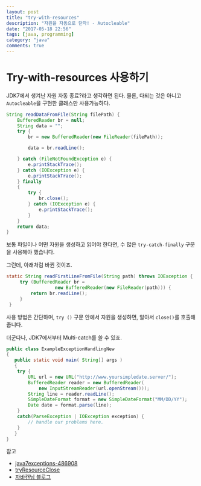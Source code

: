 ```yaml
---
layout: post
title: "try-with-resources"
description: "자원을 자동으로 닫자! - Autocleable"
date: "2017-05-18 22:56"
tags: [java, programming]
category: "java"
comments: true
---
```


# Try-with-resources 사용하기

JDK7에서 생겨난 자원 자동 종료?라고 생각하면 된다. 물론, 다되는 것은 아니고 `Autocleable`을 구현한 클래스만 사용가능하다.

```java
String readDataFromFile(String filePath) {
    BufferedReader br = null;
    String data = "";
    try {
        br = new BufferedReader(new FileReader(filePath));

        data = br.readLine();

    } catch (FileNotFoundException e) {
        e.printStackTrace();
    } catch (IOException e) {
        e.printStackTrace();
    } finally
    {
        try {
            br.close();
        } catch (IOException e) {
            e.printStackTrace();
        }
    }
    return data;
}
```

보통 파일이나 어떤 자원을 생성하고 읽어야 한다면, 수 많은 `try-catch-finally` 구문을 사용해야 했습니다.

그런데, 아래처럼 바뀐 것이죠.

```java
static String readFirstLineFromFile(String path) throws IOException {
     try (BufferedReader br =
                  new BufferedReader(new FileReader(path))) {
         return br.readLine();
     }
 }
 ```

 사용 방법은 간단하며, `try ()` 구문 안에서 자원을 생성하면, 알아서 `close()`를 호출해줍니다.

 더군다나, JDK7에서부터 Multi-catch를 쓸 수 있죠.

```java
public class ExampleExceptionHandlingNew
{
   public static void main( String[] args )
   {
   	try {
   		URL url = new URL("http://www.yoursimpledate.server/");
   		BufferedReader reader = new BufferedReader(
   			new InputStreamReader(url.openStream()));
   		String line = reader.readLine();
   		SimpleDateFormat format = new SimpleDateFormat("MM/DD/YY");
   		Date date = format.parse(line);
   	}
   	catch(ParseException | IOException exception) {
   		// handle our problems here.
   	}
   }
}
```

 참고

* [java7exceptions-486908](http://www.oracle.com/technetwork/articles/java/java7exceptions-486908.html)
* [tryResourceClose](https://docs.oracle.com/javase/tutorial/essential/exceptions/tryResourceClose.html)
* [자바캔님 블로그](http://javacan.tistory.com/entry/my-interesting-java7-five-features)
